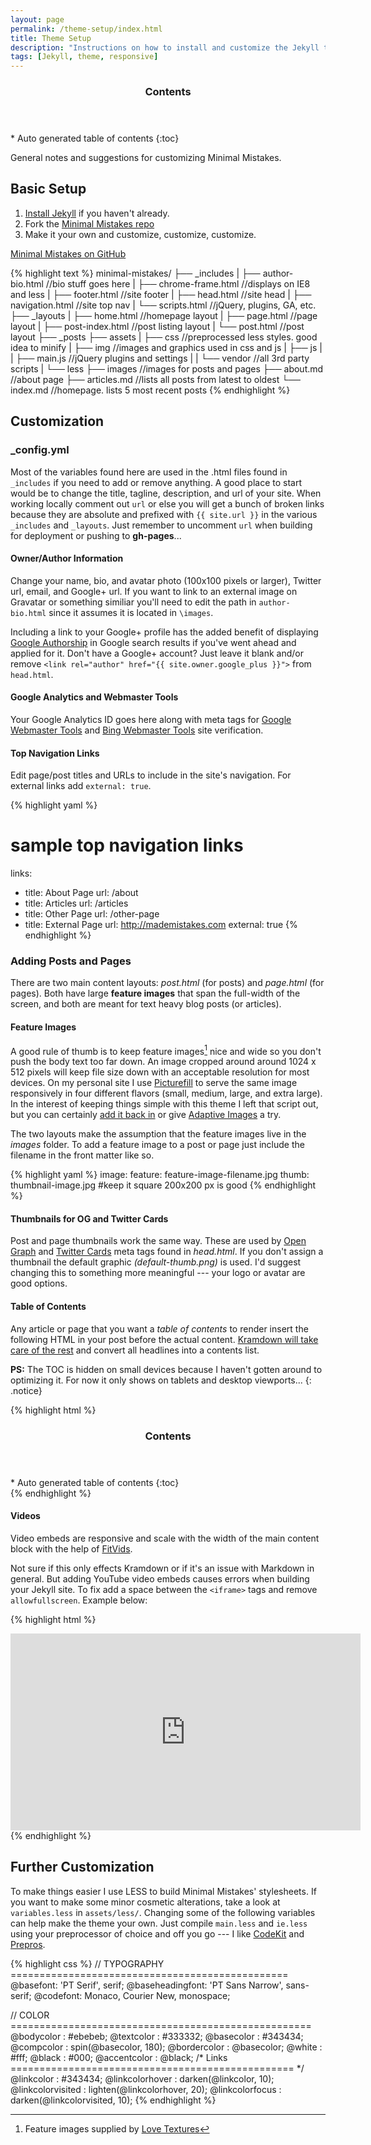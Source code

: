 ```yaml
---
layout: page
permalink: /theme-setup/index.html
title: Theme Setup
description: "Instructions on how to install and customize the Jekyll theme Minimal Mistakes."
tags: [Jekyll, theme, responsive]
---
```


<section id="table-of-contents" class="toc">
  <header>
    <h3 class="delta">Contents</h3>
  </header>
<div id="drawer" markdown="1">
*  Auto generated table of contents
{:toc}
</div>
</section><!-- /#table-of-contents -->

General notes and suggestions for customizing Minimal Mistakes.

## Basic Setup

1. [Install Jekyll](http://jekyllrb.com) if you haven't already.
2. Fork the [Minimal Mistakes repo](http://github.com/mmistakes/minimal-mistakes/)
3. Make it your own and customize, customize, customize.

<a markdown="0" href="http://github.com/mmistakes/minimal-mistakes" class="btn">Minimal Mistakes on GitHub</a>

{% highlight text %}
minimal-mistakes/
├── _includes
|    ├── author-bio.html  //bio stuff goes here
|    ├── chrome-frame.html  //displays on IE8 and less
|    ├── footer.html  //site footer
|    ├── head.html  //site head
|    ├── navigation.html //site top nav
|    └── scripts.html  //jQuery, plugins, GA, etc.
├── _layouts
|    ├── home.html  //homepage layout
|    ├── page.html  //page layout
|    ├── post-index.html  //post listing layout
|    └── post.html  //post layout
├── _posts
├── assets
|    ├── css  //preprocessed less styles. good idea to minify
|    ├── img  //images and graphics used in css and js
|    ├── js
|    |   ├── main.js  //jQuery plugins and settings
|    |   └── vendor  //all 3rd party scripts
|    └── less 
├── images  //images for posts and pages
├── about.md  //about page
├── articles.md  //lists all posts from latest to oldest
└── index.md  //homepage. lists 5 most recent posts
{% endhighlight %}

## Customization

### _config.yml

Most of the variables found here are used in the .html files found in `_includes` if you need to add or remove anything. A good place to start would be to change the title, tagline, description, and url of your site. When working locally comment out `url` or else you will get a bunch of broken links because they are absolute and prefixed with `{{ site.url }}` in the various `_includes` and `_layouts`. Just remember to uncomment `url` when building for deployment or pushing to **gh-pages**...

#### Owner/Author Information

Change your name, bio, and avatar photo (100x100 pixels or larger), Twitter url, email, and Google+ url. If you want to link to an external image on Gravatar or something similiar you'll need to edit the path in `author-bio.html` since it assumes it is located in `\images`.

Including a link to your Google+ profile has the added benefit of displaying [Google Authorship](https://plus.google.com/authorship) in Google search results if you've went ahead and applied for it. Don't have a Google+ account? Just leave it blank and/or remove `<link rel="author" href="{{ site.owner.google_plus }}">` from `head.html`.

#### Google Analytics and Webmaster Tools

Your Google Analytics ID goes here along with meta tags for [Google Webmaster Tools](http://support.google.com/webmasters/bin/answer.py?hl=en&answer=35179) and [Bing Webmaster Tools](https://ssl.bing.com/webmaster/configure/verify/ownershi) site verification.

#### Top Navigation Links

Edit page/post titles and URLs to include in the site's navigation. For external links add `external: true`.

{% highlight yaml %}
# sample top navigation links
links:
  - title: About Page
    url: /about
  - title: Articles
    url: /articles
  - title: Other Page
    url: /other-page
  - title: External Page
    url: http://mademistakes.com
    external: true
{% endhighlight %}

### Adding Posts and Pages

There are two main content layouts: *post.html* (for posts) and *page.html* (for pages). Both have large **feature images** that span the full-width of the screen, and both are meant for text heavy blog posts (or articles). 

#### Feature Images

A good rule of thumb is to keep feature images[^2] nice and wide so you don't push the body text too far down. An image cropped around around 1024 x 512 pixels will keep file size down with an acceptable resolution for most devices. On my personal site I use [Picturefill](https://github.com/scottjehl/picturefill) to serve the same image responsively in four different flavors (small, medium, large, and extra large). In the interest of keeping things simple with this theme I left that script out, but you can certainly [add it back in](https://github.com/mmistakes/made-mistakes#articles-and-pages) or give [Adaptive Images](http://adaptive-images.com/) a try.

The two layouts make the assumption that the feature images live in the *images* folder. To add a feature image to a post or page just include the filename in the front matter like so. 

{% highlight yaml %}
image:
  feature: feature-image-filename.jpg
  thumb: thumbnail-image.jpg #keep it square 200x200 px is good
{% endhighlight %}

#### Thumbnails for OG and Twitter Cards

Post and page thumbnails work the same way. These are used by [Open Graph](https://developers.facebook.com/docs/opengraph/) and [Twitter Cards](https://dev.twitter.com/docs/cards) meta tags found in *head.html*. If you don't assign a thumbnail the default graphic *(default-thumb.png)* is used. I'd suggest changing this to something more meaningful --- your logo or avatar are good options.

#### Table of Contents

Any article or page that you want a *table of contents* to render insert the following HTML in your post before the actual content. [Kramdown will take care of the rest](http://kramdown.rubyforge.org/converter/html.html#toc) and convert all headlines into a contents list.

**PS:** The TOC is hidden on small devices because I haven't gotten around to optimizing it. For now it only shows on tablets and desktop viewports...
{: .notice}

{% highlight html %}
<section id="table-of-contents" class="toc">
  <header>
    <h3 class="delta">Contents</h3>
  </header>
<div id="drawer" markdown="1">
*  Auto generated table of contents
{:toc}
</div>
</section><!-- /#table-of-contents -->
{% endhighlight %}

#### Videos

Video embeds are responsive and scale with the width of the main content block with the help of [FitVids](http://fitvidsjs.com/).

Not sure if this only effects Kramdown or if it's an issue with Markdown in general. But adding YouTube video embeds causes errors when building your Jekyll site. To fix add a space between the `<iframe>` tags and remove `allowfullscreen`. Example below:

{% highlight html %}
<iframe width="560" height="315" src="http://www.youtube.com/embed/PWf4WUoMXwg" frameborder="0"> </iframe>
{% endhighlight %}

## Further Customization

To make things easier I use LESS to build Minimal Mistakes' stylesheets. If you want to make some minor cosmetic alterations, take a look at `variables.less` in `assets/less/`. Changing some of the following variables can help make the theme your own. Just compile `main.less` and `ie.less` using your preprocessor of choice and off you go --- I like [CodeKit](http://incident57.com/codekit/) and [Prepros](http://alphapixels.com/prepros/).

{% highlight css %}
// TYPOGRAPHY ================================================
@basefont: 'PT Serif', serif;
@baseheadingfont: 'PT Sans Narrow', sans-serif;
@codefont: Monaco, Courier New, monospace;

// COLOR ====================================================
@bodycolor      : #ebebeb;
@textcolor      : #333332;
@basecolor      : #343434;    
@compcolor      : spin(@basecolor, 180); 
@bordercolor    : @basecolor;
@white          : #fff;
@black          : #000;
@accentcolor    : @black;
/* Links ================================================= */
@linkcolor          : #343434;
@linkcolorhover     : darken(@linkcolor, 10);
@linkcolorvisited   : lighten(@linkcolorhover, 20);
@linkcolorfocus     : darken(@linkcolorvisited, 10);
{% endhighlight %}


[^1]: Used to generate absolute urls in *sitemap.xml*, *feed.xml*, and for canonical urls in *head.html*. Don't include a trailing `/` in your base url ie: http://mademistakes.com. When developing locally remove or comment out this line so local css, js, and images are used.

[^2]: Feature images supplied by [Love Textures](http://www.lovetextures.com/)